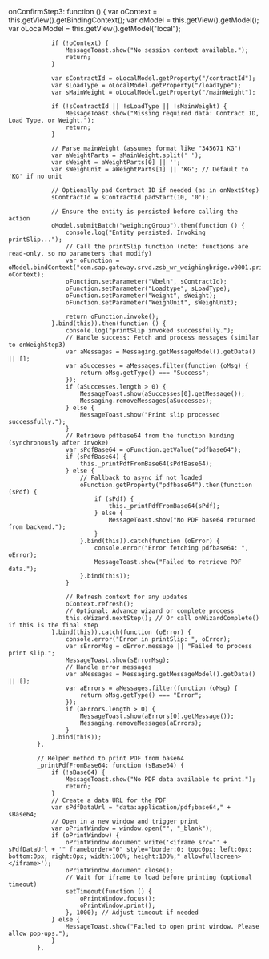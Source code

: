 onConfirmStep3: function () {
                var oContext = this.getView().getBindingContext();
                var oModel = this.getView().getModel();
                var oLocalModel = this.getView().getModel("local");

                if (!oContext) {
                    MessageToast.show("No session context available.");
                    return;
                }

                var sContractId = oLocalModel.getProperty("/contractId");
                var sLoadType = oLocalModel.getProperty("/loadType");
                var sMainWeight = oLocalModel.getProperty("/mainWeight");

                if (!sContractId || !sLoadType || !sMainWeight) {
                    MessageToast.show("Missing required data: Contract ID, Load Type, or Weight.");
                    return;
                }

                // Parse mainWeight (assumes format like "345671 KG")
                var aWeightParts = sMainWeight.split(' ');
                var sWeight = aWeightParts[0] || '';
                var sWeighUnit = aWeightParts[1] || 'KG'; // Default to 'KG' if no unit

                // Optionally pad Contract ID if needed (as in onNextStep)
                sContractId = sContractId.padStart(10, '0');

                // Ensure the entity is persisted before calling the action
                oModel.submitBatch("weighingGroup").then(function () {
                    console.log("Entity persisted. Invoking printSlip...");
                    // Call the printSlip function (note: functions are read-only, so no parameters that modify)
                    var oFunction = oModel.bindContext("com.sap.gateway.srvd.zsb_wr_weighingbrige.v0001.printSlip(...)", oContext);
                    oFunction.setParameter("Vbeln", sContractId);
                    oFunction.setParameter("Loadtype", sLoadType);
                    oFunction.setParameter("Weight", sWeight);
                    oFunction.setParameter("WeighUnit", sWeighUnit);

                    return oFunction.invoke();
                }.bind(this)).then(function () {
                    console.log("printSlip invoked successfully.");
                    // Handle success: Fetch and process messages (similar to onWeighStep3)
                    var aMessages = Messaging.getMessageModel().getData() || [];
                    var aSuccesses = aMessages.filter(function (oMsg) {
                        return oMsg.getType() === "Success";
                    });
                    if (aSuccesses.length > 0) {
                        MessageToast.show(aSuccesses[0].getMessage());
                        Messaging.removeMessages(aSuccesses);
                    } else {
                        MessageToast.show("Print slip processed successfully.");
                    }
                    // Retrieve pdfbase64 from the function binding (synchronously after invoke)
                    var sPdfBase64 = oFunction.getValue("pdfbase64");
                    if (sPdfBase64) {
                        this._printPdfFromBase64(sPdfBase64);
                    } else {
                        // Fallback to async if not loaded
                        oFunction.getProperty("pdfbase64").then(function (sPdf) {
                            if (sPdf) {
                                this._printPdfFromBase64(sPdf);
                            } else {
                                MessageToast.show("No PDF base64 returned from backend.");
                            }
                        }.bind(this)).catch(function (oError) {
                            console.error("Error fetching pdfbase64: ", oError);
                            MessageToast.show("Failed to retrieve PDF data.");
                        }.bind(this));
                    }

                    // Refresh context for any updates
                    oContext.refresh();
                    // Optional: Advance wizard or complete process
                    this.oWizard.nextStep(); // Or call onWizardComplete() if this is the final step
                }.bind(this)).catch(function (oError) {
                    console.error("Error in printSlip: ", oError);
                    var sErrorMsg = oError.message || "Failed to process print slip.";
                    MessageToast.show(sErrorMsg);
                    // Handle error messages
                    var aMessages = Messaging.getMessageModel().getData() || [];
                    var aErrors = aMessages.filter(function (oMsg) {
                        return oMsg.getType() === "Error";
                    });
                    if (aErrors.length > 0) {
                        MessageToast.show(aErrors[0].getMessage());
                        Messaging.removeMessages(aErrors);
                    }
                }.bind(this));
            },

            // Helper method to print PDF from base64
            _printPdfFromBase64: function (sBase64) {
                if (!sBase64) {
                    MessageToast.show("No PDF data available to print.");
                    return;
                }
                // Create a data URL for the PDF
                var sPdfDataUrl = "data:application/pdf;base64," + sBase64;
                // Open in a new window and trigger print
                var oPrintWindow = window.open("", "_blank");
                if (oPrintWindow) {
                    oPrintWindow.document.write('<iframe src="' + sPdfDataUrl + '" frameborder="0" style="border:0; top:0px; left:0px; bottom:0px; right:0px; width:100%; height:100%;" allowfullscreen></iframe>');
                    oPrintWindow.document.close();
                    // Wait for iframe to load before printing (optional timeout)
                    setTimeout(function () {
                        oPrintWindow.focus();
                        oPrintWindow.print();
                    }, 1000); // Adjust timeout if needed
                } else {
                    MessageToast.show("Failed to open print window. Please allow pop-ups.");
                }
            },
